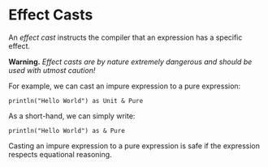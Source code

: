 # Effect Casts

An *effect cast* instructs the compiler that an expression has a specific effect.

**Warning️️.** *Effect casts are by nature extremely dangerous and should be used with utmost caution!*



For example, we can cast an impure expression to a
pure expression:

```flix
println("Hello World") as Unit & Pure
```

As a short-hand, we can simply write:

```flix
println("Hello World") as & Pure
```

Casting an impure expression to a pure expression is
safe if the expression respects equational reasoning.
